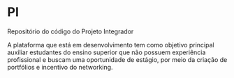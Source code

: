 # PI
<p>Repositório do código do Projeto Integrador</p>
<p>A plataforma que está em desenvolvimento tem como objetivo principal auxiliar estudantes do ensino superior que não possuem experiência profissional e buscam uma oportunidade de estágio, por meio da criação de portfólios e incentivo do networking.</p> 

